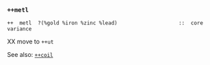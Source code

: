 ### `++metl`

    ++  metl  ?(%gold %iron %zinc %lead)                    ::  core variance

XX move to `++ut`

See also: [`++coil`]()


